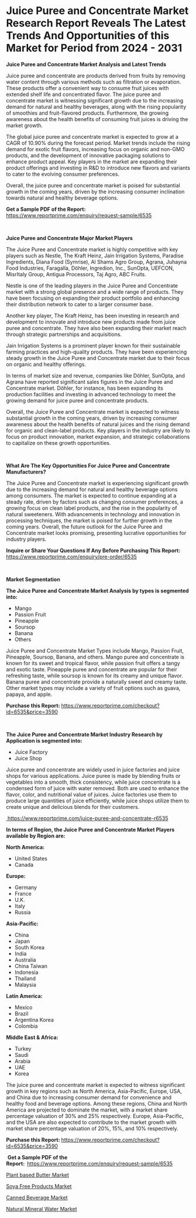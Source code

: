 <p><h1>Juice Puree and Concentrate Market Research Report Reveals The Latest Trends And Opportunities of this Market for Period from 2024 - 2031</h1></p><p><strong>Juice Puree and Concentrate Market Analysis and Latest Trends</strong></p>
<p><p>Juice puree and concentrate are products derived from fruits by removing water content through various methods such as filtration or evaporation. These products offer a convenient way to consume fruit juices with extended shelf life and concentrated flavor. The juice puree and concentrate market is witnessing significant growth due to the increasing demand for natural and healthy beverages, along with the rising popularity of smoothies and fruit-flavored products. Furthermore, the growing awareness about the health benefits of consuming fruit juices is driving the market growth.</p><p>The global juice puree and concentrate market is expected to grow at a CAGR of 10.90% during the forecast period. Market trends include the rising demand for exotic fruit flavors, increasing focus on organic and non-GMO products, and the development of innovative packaging solutions to enhance product appeal. Key players in the market are expanding their product offerings and investing in R&D to introduce new flavors and variants to cater to the evolving consumer preferences.</p><p>Overall, the juice puree and concentrate market is poised for substantial growth in the coming years, driven by the increasing consumer inclination towards natural and healthy beverage options.</p></p>
<p><strong>Get a Sample PDF of the Report:&nbsp;</strong> <a href="https://www.reportprime.com/enquiry/request-sample/6535">https://www.reportprime.com/enquiry/request-sample/6535</a></p>
<p>&nbsp;</p>
<p><strong>Juice Puree and Concentrate Major Market Players</strong></p>
<p><p>The Juice Puree and Concentrate market is highly competitive with key players such as Nestle, The Kraft Heinz, Jain Irrigation Systems, Paradise Ingredients, Diana Food (Symrise), Al Shams Agro Group, Agrana, Juhayna Food Industries, Faragalla, Döhler, Ingredion, Inc., SunOpta, UEFCON, MisrItaly Group, Antigua Processors, Taj Agro, ABC Fruits. </p><p>Nestle is one of the leading players in the Juice Puree and Concentrate market with a strong global presence and a wide range of products. They have been focusing on expanding their product portfolio and enhancing their distribution network to cater to a larger consumer base.</p><p>Another key player, The Kraft Heinz, has been investing in research and development to innovate and introduce new products made from juice puree and concentrate. They have also been expanding their market reach through strategic partnerships and acquisitions.</p><p>Jain Irrigation Systems is a prominent player known for their sustainable farming practices and high-quality products. They have been experiencing steady growth in the Juice Puree and Concentrate market due to their focus on organic and healthy offerings.</p><p>In terms of market size and revenue, companies like Döhler, SunOpta, and Agrana have reported significant sales figures in the Juice Puree and Concentrate market. Döhler, for instance, has been expanding its production facilities and investing in advanced technology to meet the growing demand for juice puree and concentrate products.</p><p>Overall, the Juice Puree and Concentrate market is expected to witness substantial growth in the coming years, driven by increasing consumer awareness about the health benefits of natural juices and the rising demand for organic and clean-label products.	Key players in the industry are likely to focus on product innovation, market expansion, and strategic collaborations to capitalize on these growth opportunities.</p></p>
<p>&nbsp;</p>
<p><strong>What Are The Key Opportunities For Juice Puree and Concentrate Manufacturers?</strong></p>
<p><p>The Juice Puree and Concentrate market is experiencing significant growth due to the increasing demand for natural and healthy beverage options among consumers. The market is expected to continue expanding at a steady rate, driven by factors such as changing consumer preferences, a growing focus on clean label products, and the rise in the popularity of natural sweeteners. With advancements in technology and innovation in processing techniques, the market is poised for further growth in the coming years. Overall, the future outlook for the Juice Puree and Concentrate market looks promising, presenting lucrative opportunities for industry players.</p></p>
<p><strong>Inquire or Share Your Questions If Any Before Purchasing This Report:</strong> <a href="https://www.reportprime.com/enquiry/pre-order/6535">https://www.reportprime.com/enquiry/pre-order/6535</a></p>
<p>&nbsp;</p>
<p><strong>Market Segmentation</strong></p>
<p><strong>The Juice Puree and Concentrate Market Analysis by types is segmented into:</strong></p>
<p><ul><li>Mango</li><li>Passion Fruit</li><li>Pineapple</li><li>Soursop</li><li>Banana</li><li>Others</li></ul></p>
<p><p>Juice Puree and Concentrate Market Types include Mango, Passion Fruit, Pineapple, Soursop, Banana, and others. Mango puree and concentrate is known for its sweet and tropical flavor, while passion fruit offers a tangy and exotic taste. Pineapple puree and concentrate are popular for their refreshing taste, while soursop is known for its creamy and unique flavor. Banana puree and concentrate provide a naturally sweet and creamy taste. Other market types may include a variety of fruit options such as guava, papaya, and apple.</p></p>
<p><strong>Purchase this Report:&nbsp;</strong><a href="https://www.reportprime.com/checkout?id=6535&price=3590">https://www.reportprime.com/checkout?id=6535&price=3590</a></p>
<p>&nbsp;</p>
<p><strong>The Juice Puree and Concentrate Market Industry Research by Application is segmented into:</strong></p>
<p><ul><li>Juice Factory</li><li>Juice Shop</li></ul></p>
<p><p>Juice puree and concentrate are widely used in juice factories and juice shops for various applications. Juice puree is made by blending fruits or vegetables into a smooth, thick consistency, while juice concentrate is a condensed form of juice with water removed. Both are used to enhance the flavor, color, and nutritional value of juices. Juice factories use them to produce large quantities of juice efficiently, while juice shops utilize them to create unique and delicious blends for their customers.</p></p>
<p><a href="https://www.reportprime.com/juice-puree-and-concentrate-r6535">&nbsp;https://www.reportprime.com/juice-puree-and-concentrate-r6535</a></p>
<p><strong>In terms of Region, the Juice Puree and Concentrate Market Players available by Region are:</strong></p>
<p>
    <p> <strong> North America: </strong>
        <ul>
            <li>United States</li>
            <li>Canada</li>
        </ul>
        </p> 
    <p> <strong> Europe: </strong>
        <ul>
            <li>Germany</li>
            <li>France</li>
            <li>U.K.</li>
            <li>Italy</li>
            <li>Russia</li>
        </ul>
        </p> 
    <p> <strong> Asia-Pacific: </strong>
        <ul>
            <li>China</li>
            <li>Japan</li>
            <li>South Korea</li>
            <li>India</li>
            <li>Australia</li>
            <li>China Taiwan</li>
            <li>Indonesia</li>
            <li>Thailand</li>
            <li>Malaysia</li>
        </ul>
        </p> 
    <p> <strong> Latin America: </strong>
        <ul>
            <li>Mexico</li>
            <li>Brazil</li>
            <li>Argentina Korea</li>
            <li>Colombia</li>
        </ul>
        </p> 
    <p> <strong> Middle East & Africa: </strong>
        <ul>
            <li>Turkey</li>
            <li>Saudi</li>
            <li>Arabia</li>
            <li>UAE</li>
            <li>Korea</li>
        </ul>
    </p>
    </p>
<p><p>The juice puree and concentrate market is expected to witness significant growth in key regions such as North America, Asia-Pacific, Europe, USA, and China due to increasing consumer demand for convenience and healthy food and beverage options. Among these regions, China and North America are projected to dominate the market, with a market share percentage valuation of 30% and 25% respectively. Europe, Asia-Pacific, and the USA are also expected to contribute to the market growth with market share percentage valuation of 20%, 15%, and 10% respectively.</p></p>
<p><strong>Purchase this Report: </strong><a href="https://www.reportprime.com/checkout?id=6535&price=3590">https://www.reportprime.com/checkout?id=6535&price=3590</a></p>
<p>&nbsp;<strong>Get a Sample PDF of the Report:&nbsp;&nbsp;</strong><a href="https://www.reportprime.com/enquiry/request-sample/6535">https://www.reportprime.com/enquiry/request-sample/6535</a></p>
<p><strong></strong></p>
<p><p><a href="https://github.com/julian6Skinner/Market-Research-Report-List-1/blob/main/plant-based-butter-market.md">Plant based Butter Market</a></p><p><a href="https://github.com/jakobeblake56/Market-Research-Report-List-1/blob/main/soya-free-products-market.md">Soya Free Products Market</a></p><p><a href="https://github.com/nathandecarvalho/Market-Research-Report-List-4/blob/main/canned-beverage-market.md">Canned Beverage Market</a></p><p><a href="https://github.com/JosephWillisbXXgf/Market-Research-Report-List-1/blob/main/natural-mineral-water-market.md">Natural Mineral Water Market</a></p></p>